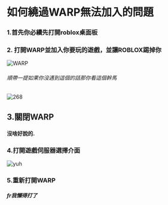 # 如何繞過WARP無法加入的問題

### 1.首先你必續先打開roblox桌面板

### 2. 打開WARP並加入你要玩的遊戲，並讓ROBLOX踢掉你

![WARP](https://cdn.discordapp.com/attachments/1204833976108195840/1204834053212344392/image.png?ex=65d62c27&is=65c3b727&hm=36af773423dc435e129cd1b84d2f0bbd9c7e25c3927dfbed72083b574913141f&)

###### 順帶一提如果你沒遇到這個的話那你看這個幹馬

![268](https://cdn.discordapp.com/attachments/1204833976108195840/1204834795255889931/image.png?ex=65d62cd7&is=65c3b7d7&hm=f7a4b4ccfa97a49a3fce7d59db6bcb3aab353b81319760b3c903e836264a3ac8&)

## 3.關閉WARP
#### 沒啥好說的.


### 4.打開遊戲伺服器選擇介面
![yuh](https://devforum-uploads.s3.dualstack.us-east-2.amazonaws.com/uploads/original/4X/0/8/c/08cf55a0759a7da0f563e7daa67bcf7c917f2b5e.png)

### 5.重新打開WARP
##### fr我懶得打了